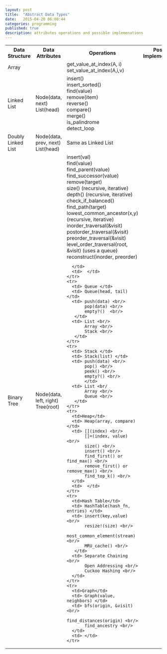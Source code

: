```yaml
---
layout: post
title:  "Abstract Data Types"
date:   2015-04-20 06:08:44
categories: programming
published: true
description: attributes operations and possible implemenations
---
```


  <table class="responsive-table striped">
    <tr>
      <th> Data Structure </th>
      <th> Data Attributes </th>
      <th> Operations </th>
      <th> Possible Implementations </th>
    </tr>
    <tr>
      <td> Array </td>
      <td> </td>
      <td> get_value_at_index(A, i) <br/>
           set_value_at_index(A,i,v) <br/>
      </td>
      <td>  </td>
    </tr>
    <tr>
      <td> Linked List </td>
      <td> Node(data, next) <br/>
           List(head) <br/>
      </td>
      <td> insert() <br/>
           insert_sorted() <br/>
           find(value) <br/>
           remove(item) <br/>
           reverse() <br/>
           compare() <br/>
           merge()  <br/>
           is_palindrome <br/>
           detect_loop <br/>
      </td>
      <td> </td>
    </tr>
    <tr>
      <td> Doubly Linked List </td>
      <td> Node(data, prev, next) <br/>
           List(head) <br/>
      </td>
      <td> Same as Linked List <br/>
      </td>
      <td> </td>
    </tr>
      <td>Binary Tree</td>
      <td> Node(data, left, right) <br/>
           Tree(root) <br/>
      </td>  
      <td> insert(val) <br/>
           find(value) <br/>
           find_parent(value) <br/>
           find_successor(value) <br/>
           remove(target) <br/>
           size() (recursive, iterative) <br/>
           depth() (recursive, iterative) <br/>
           check_if_balanced() <br/>
           find_path(target) <br/>
           lowest_common_ancestor(x,y) (recursive, iterative) <br/>
           inorder_traversal(&visit) <br/>
           postorder_traversal(&visit) <br/>
           preorder_traversal(&visit) <br/>
           level_order_traversal(root, &visit) (uses a queue)<br/>
           reconstruct(inorder, preorder) <br/>

      </td>
      <td>  </td>
    </tr>
    <tr>
      <td> Queue </td>
      <td> Queue(head, tail)</td>
      <td> push(data) <br/>
           pop(data) <br/>
           empty?()  <br/>
       </td>
      <td> List <br/>
           Array <br/>
           Stack <br/>
       </td>
    </tr>
    <tr>
      <td> Stack </td>
      <td> Stack(list) </td>
      <td> push(data) <br/>
           pop() <br/>
           peek() <br/>
           empty?() <br/>
           </td>
      <td> List <br/
           Array <br/>
           Queue <br/>
       </td>
    </tr>
    <tr>
      <td>Heap</td>
      <td> Heap(array, compare) </td>
      <td> [](index) <br/>
           []=(index, value) <br/> 
           size() <br/>
           insert() <br/>
           find_first() or find_max() <br/>
           remove_first() or remove_max() <br/>
           find_top_k() <br/>
      </td>
      <td>  </td>
    </tr>
    <tr>
      <td>Hash Table</td>
      <td> HashTable(hash_fn, entries) </td>
      <td> insert(key,value) <br/>
           resize!(size) <br/>
           most_common_element(stream) <br/>
           MRU_cache() <br/>
       </td>
      <td> Separate Chaining <br/>
           Open Addressing <br/>
           Cuckoo Hashing <br/>
      </td>   
    </tr>
    <tr>
      <td>Graph</td>
      <td> Graph(value, neighbors) </td>
      <td> bfs(origin, &visit) <br/>
           find_distances(origin) <br/> 
           find_ancestry <br/> 
      </td>
      <td> </td>   
    </tr>
  </table>
